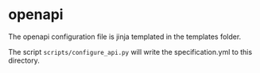 # openapi

The openapi configuration file is jinja templated in the templates folder. 

The script `scripts/configure_api.py` will write the specification.yml to this directory.
